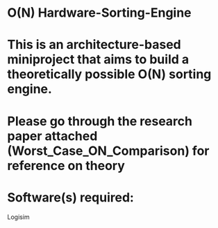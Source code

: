 # O(N) Hardware-Sorting-Engine
# This is an architecture-based miniproject that aims to build a theoretically possible O(N) sorting engine.
# Please go through the research paper attached (Worst_Case_ON_Comparison) for reference on theory

# Software(s) required: 
  Logisim




